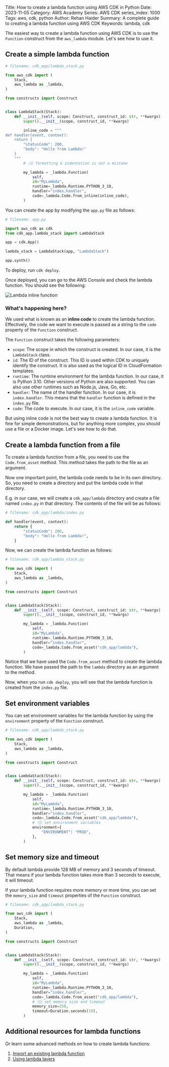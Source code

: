 Title: How to create a lambda function using AWS CDK in Python
Date: 2023-11-05
Category: AWS Academy
Series: AWS CDK
series_index: 1000
Tags: aws, cdk, python
Author: Rehan Haider
Summary: A complete guide to creating a lambda function using AWS CDK
Keywords: lambda, cdk


The easiest way to create a lambda function using AWS CDK is to use the `Function` construct from the `aws_lambda` module. Let's see how to use it.

## Create a simple lambda function

```python
# filename: cdk_app/lambda_stack.py

from aws_cdk import (
    Stack,
    aws_lambda as _lambda,
)

from constructs import Construct


class LambdaStack(Stack):
    def __init__(self, scope: Construct, construct_id: str, **kwargs) -> None:
        super().__init__(scope, construct_id, **kwargs)

        inline_code = """
def handler(event, context):
    return {
        "statusCode": 200,
        "body": "Hello from Lambda!"
    }
    """
        # 👆🏽 formatting & indentation is not a mistake

        my_lambda = _lambda.Function(
            self,
            id="MyLambda",
            runtime=_lambda.Runtime.PYTHON_3_10,
            handler="index.handler",
            code=_lambda.Code.from_inline(inline_code),
        )

```

You can create the app by modifying the `app.py` file as follows:

```python
# filename: app.py

import aws_cdk as cdk
from cdk_app.lambda_stack import LambdaStack

app = cdk.App()

lambda_stack = LambdaStack(app, "LambdaStack")

app.synth()
```

To deploy, run `cdk deploy`. 

Once deployed, you can go to the AWS Console and check the lambda function. You should see the following:

![Lambda inline function]({static}/images/aws/50001000-01-fn-inline-code.png)

### What's happening here?

We used what is known as an **inline code** to create the lambda function. Effectively, the code we want to execute is passed as a string to the `code` property of the `Function` construct. 

The `Function` construct takes the following parameters:

- `scope`: The scope in which the construct is created. In our case, it is the `LambdaStack` class.
- `id`: The ID of the construct. This ID is used within CDK to uniquely identify the construct. It is also used as the logical ID in CloudFormation templates.
- `runtime`: The runtime environment for the lambda function. In our case, it is Python 3.10. Other versions of Python are also supported. You can also use other runtimes such as Node.js, Java, Go, etc. 
- `handler`: The name of the handler function. In our case, it is `index.handler`. This means that the `handler` function is defined in the `index.py` file.
- `code`: The code to execute. In our case, it is the `inline_code` variable.


But using inline code is not the best way to create a lambda function. It is fine for simple demonstrations, but for anything more complex, you should use a file or a Docker image. Let's see how to do that.


## Create a lambda function from a file

To create a lambda function from a file, you need to use the `Code.from_asset` method. This method takes the path to the file as an argument. 

Now one important point, the lambda code needs to be in its own directory. So, you need to create a directory and put the lambda code in that directory.

E.g. in our case, we will create a `cdk_app/lambda` directory and create a file named `index.py` in that directory. The contents of the file will be as follows:

```python
# filename: cdk_app/lambda/index.py

def handler(event, context):
    return {
        "statusCode": 200,
        "body": "Hello from Lambda!",
    }
```

Now, we can create the lambda function as follows:

```python
# filename: cdk_app/lambda_stack.py

from aws_cdk import (
    Stack,
    aws_lambda as _lambda,
)

from constructs import Construct


class LambdaStack(Stack):
    def __init__(self, scope: Construct, construct_id: str, **kwargs) -> None:
        super().__init__(scope, construct_id, **kwargs)

        my_lambda = _lambda.Function(
            self,
            id="MyLambda",
            runtime=_lambda.Runtime.PYTHON_3_10,
            handler="index.handler",
            code=_lambda.Code.from_asset("cdk_app/lambda"),
        )
```

Notice that we have used the `Code.from_asset` method to create the lambda function. We have passed the path to the `lambda` directory as an argument to the method.

Now, when you run `cdk deploy`, you will see that the lambda function is created from the `index.py` file.

## Set environment variables

You can set environment variables for the lambda function by using the `environment` property of the `Function` construct.

```python
# filename: cdk_app/lambda_stack.py

from aws_cdk import (
    Stack,
    aws_lambda as _lambda,
)

from constructs import Construct


class LambdaStack(Stack):
    def __init__(self, scope: Construct, construct_id: str, **kwargs) -> None:
        super().__init__(scope, construct_id, **kwargs)

        my_lambda = _lambda.Function(
            self,
            id="MyLambda",
            runtime=_lambda.Runtime.PYTHON_3_10,
            handler="index.handler",
            code=_lambda.Code.from_asset("cdk_app/lambda"),
            # 👇🏽 set environment variables
            environment={
                "ENVIRONMENT": "PROD",
            },
        )
```

## Set memory size and timeout

By default lambda provide 128 MB of memory and 3 seconds of timeout. That means if your lambda function takes more than 3 seconds to execute, it will timeout.

If your lambda function requires more memory or more time, you can set the `memory_size` and `timeout` properties of the `Function` construct.


```python
# filename: cdk_app/lambda_stack.py

from aws_cdk import (
    Stack,
    aws_lambda as _lambda,
    Duration,
)

from constructs import Construct


class LambdaStack(Stack):
    def __init__(self, scope: Construct, construct_id: str, **kwargs) -> None:
        super().__init__(scope, construct_id, **kwargs)

        my_lambda = _lambda.Function(
            self,
            id="MyLambda",
            runtime=_lambda.Runtime.PYTHON_3_10,
            handler="index.handler",
            code=_lambda.Code.from_asset("cdk_app/lambda"),
            # 👇🏽 set memory size and timeout
            memory_size=256,
            timeout=Duration.seconds(10),
        )
```


## Additional resources for lambda functions

Or learn some advanced methods on how to create lambda functions:

1. [Import an existing lambda function]({filename}50001010-cdk-fn-import-lambda.md)
2. [Using lambda layers]({filename}50001020-cdk-fn-lambda_layers.md)



